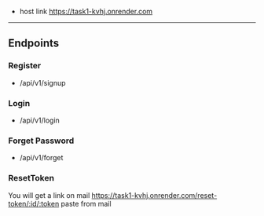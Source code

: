 - host link https://task1-kvhj.onrender.com

-----
## Endpoints

### Register

- /api/v1/signup

### Login

- /api/v1/login

### Forget Password

- /api/v1/forget

### ResetToken

You will get a link on mail
https://task1-kvhj.onrender.com/reset-token/:id/:token paste from mail
